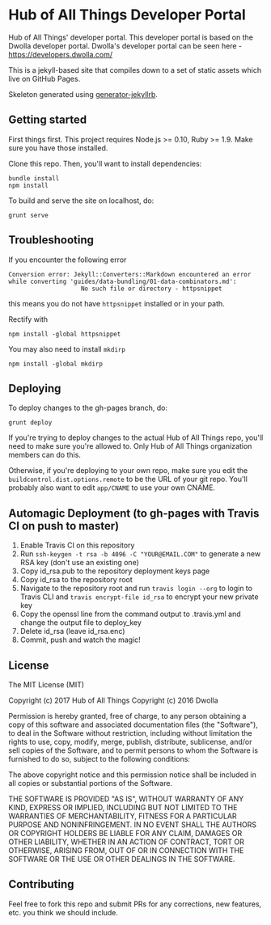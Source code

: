 # Hub of All Things Developer Portal

Hub of All Things' developer portal. This developer portal is based on the Dwolla developer portal. Dwolla's developer portal can be seen here - https://developers.dwolla.com/

This is a jekyll-based site that compiles down to a set of static assets which live on GitHub Pages.

Skeleton generated using [generator-jekyllrb](https://github.com/robwierzbowski/generator-jekyllrb).

## Getting started

First things first. This project requires Node.js >= 0.10, Ruby >= 1.9. Make sure you have those installed.

Clone this repo. Then, you'll want to install dependencies:

```
bundle install
npm install
```

To build and serve the site on localhost, do:

```
grunt serve
```

## Troubleshooting

If you encounter the following error
```
Conversion error: Jekyll::Converters::Markdown encountered an error while converting 'guides/data-bundling/01-data-combinators.md':
                    No such file or directory - httpsnippet
```
this means you do not have `httpsnippet` installed or in your path.

Rectify with
```
npm install -global httpsnippet
```
You may also need to install `mkdirp`
```
npm install -global mkdirp
```

## Deploying

To deploy changes to the gh-pages branch, do:

```
grunt deploy
```

If you're trying to deploy changes to the actual Hub of All Things repo, you'll need to make sure you're allowed to. Only Hub of All Things organization members can do this.

Otherwise, if you're deploying to your own repo, make sure you edit the `buildcontrol.dist.options.remote` to be the URL of your git repo. You'll probably also want to edit `app/CNAME` to use your own CNAME.

## Automagic Deployment (to gh-pages with Travis CI on push to master)

1. Enable Travis CI on this repository
2. Run `ssh-keygen -t rsa -b 4096 -C "YOUR@EMAIL.COM"` to generate a new RSA key (don't use an existing one)
3. Copy id_rsa.pub to the repository deployment keys page
4. Copy id_rsa to the repository root
5. Navigate to the repository root and run `travis login --org` to login to Travis CLI and `travis encrypt-file id_rsa` to encrypt your new private key
6. Copy the openssl line from the command output to .travis.yml and change the output file to deploy_key
7. Delete id_rsa (leave id_rsa.enc)
8. Commit, push and watch the magic!

## License

The MIT License (MIT)

Copyright (c) 2017 Hub of All Things
Copyright (c) 2016 Dwolla

Permission is hereby granted, free of charge, to any person obtaining a copy
of this software and associated documentation files (the "Software"), to deal
in the Software without restriction, including without limitation the rights
to use, copy, modify, merge, publish, distribute, sublicense, and/or sell
copies of the Software, and to permit persons to whom the Software is
furnished to do so, subject to the following conditions:

The above copyright notice and this permission notice shall be included in
all copies or substantial portions of the Software.

THE SOFTWARE IS PROVIDED "AS IS", WITHOUT WARRANTY OF ANY KIND, EXPRESS OR
IMPLIED, INCLUDING BUT NOT LIMITED TO THE WARRANTIES OF MERCHANTABILITY,
FITNESS FOR A PARTICULAR PURPOSE AND NONINFRINGEMENT. IN NO EVENT SHALL THE
AUTHORS OR COPYRIGHT HOLDERS BE LIABLE FOR ANY CLAIM, DAMAGES OR OTHER
LIABILITY, WHETHER IN AN ACTION OF CONTRACT, TORT OR OTHERWISE, ARISING FROM,
OUT OF OR IN CONNECTION WITH THE SOFTWARE OR THE USE OR OTHER DEALINGS IN
THE SOFTWARE.

## Contributing

Feel free to fork this repo and submit PRs for any corrections, new features, etc. you think we should include.
